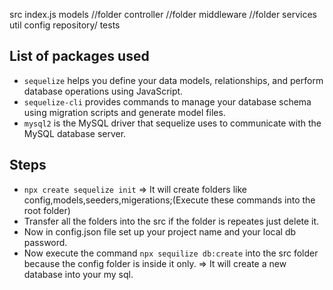 src
    index.js
    models //folder
    controller //folder
    middleware //folder
    services 
    util
    config
    repository/
tests

## List of packages used
- `sequelize`  helps you define your data models, relationships, and perform database operations using JavaScript.
- `sequelize-cli` provides commands to manage your database schema using migration scripts and generate model files.
- `mysql2`  is the MySQL driver that sequelize uses to communicate with the MySQL database server.

## Steps
- `npx create sequelize init` => It will create folders like config,models,seeders,migerations;(Execute these commands into the root folder)
- Transfer all the folders into the src if the folder is repeates just delete it.
- Now in config.json file set up your project name and your local db password.
- Now execute the command `npx sequilize db:create` into the src folder because the config folder is inside it only. => It will create a new database into your my sql.

